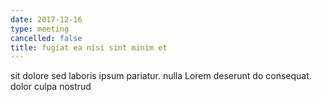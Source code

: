 ```yaml
---
date: 2017-12-16
type: meeting
cancelled: false
title: fugiat ea nisi sint minim et
---
```

sit dolore sed laboris ipsum pariatur. nulla Lorem deserunt do consequat. dolor culpa nostrud